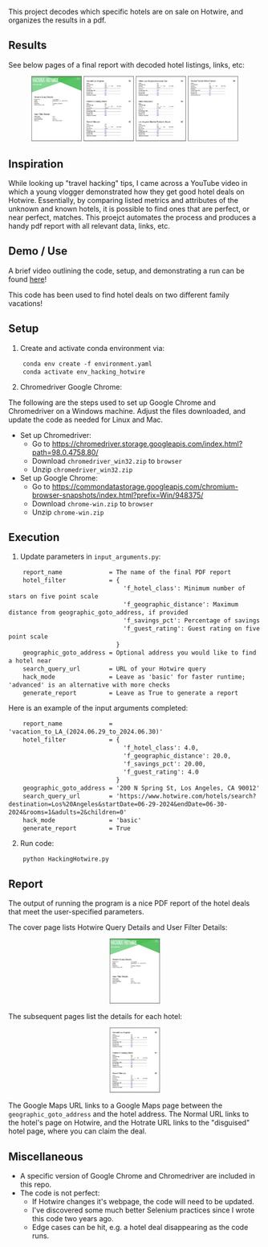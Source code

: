 This project decodes which specific hotels are on sale on Hotwire, and organizes the results in a pdf.

## Results
See below pages of a final report with decoded hotel listings, links, etc:

<!-- Final Report -->
<p align="center">
  <img src="./misc/page_1.png" width="100" />
  <img src="./misc/page_2.png" width="100" />
  <img src="./misc/page_3.png" width="100" />
  <img src="./misc/page_4.png" width="100" />
</p>

## Inspiration
While looking up "travel hacking" tips, I came across a YouTube video in which a young vlogger demonstrated how they get good hotel deals on Hotwire.  Essentially, by comparing listed metrics and attributes of the unknown and known hotels, it is possible to find ones that are perfect, or near perfect, matches.  This proejct automates the process and produces a handy pdf report with all relevant data, links, etc.

## Demo / Use
A brief video outlining the code, setup, and demonstrating a run can be found [here](www.youtube.com)!

This code has been used to find hotel deals on two different family vacations!  

## Setup
1.  Create and activate conda environment via:
```
    conda env create -f environment.yaml
    conda activate env_hacking_hotwire
```

2.  Chromedriver Google Chrome:

The following are the steps used to set up Google Chrome and Chromedriver on a Windows machine.  Adjust the files downloaded, and update the code as needed for Linux and Mac.

- Set up Chromedriver:
  - Go to https://chromedriver.storage.googleapis.com/index.html?path=98.0.4758.80/
  - Download `chromedriver_win32.zip` to `browser`
  - Unzip `chromedriver_win32.zip`
- Set up Google Chrome:
  - Go to https://commondatastorage.googleapis.com/chromium-browser-snapshots/index.html?prefix=Win/948375/
  - Download `chrome-win.zip` to `browser`
  - Unzip `chrome-win.zip`

## Execution

1.  Update parameters in `input_arguments.py`:
```
    report_name             = The name of the final PDF report
    hotel_filter            = {
                                'f_hotel_class': Minimum number of stars on five point scale
                                'f_geographic_distance': Maximum distance from geographic_goto_address, if provided
                                'f_savings_pct': Percentage of savings 
                                'f_guest_rating': Guest rating on five point scale
                              }
    geographic_goto_address = Optional address you would like to find a hotel near
    search_query_url        = URL of your Hotwire query
    hack_mode               = Leave as 'basic' for faster runtime; 'advanced' is an alternative with more checks
    generate_report         = Leave as True to generate a report
```

Here is an example of the input arguments completed:
```
    report_name             = 'vacation_to_LA_(2024.06.29_to_2024.06.30)'
    hotel_filter            = {
                                'f_hotel_class': 4.0, 
                                'f_geographic_distance': 20.0, 
                                'f_savings_pct': 20.00, 
                                'f_guest_rating': 4.0
                              }
    geographic_goto_address = '200 N Spring St, Los Angeles, CA 90012'
    search_query_url        = 'https://www.hotwire.com/hotels/search?destination=Los%20Angeles&startDate=06-29-2024&endDate=06-30-2024&rooms=1&adults=2&children=0'
    hack_mode               = 'basic'
    generate_report         = True
```

2.  Run code:
```
    python HackingHotwire.py
```

## Report
The output of running the program is a nice PDF report of the hotel deals that meet the user-specified parameters.

The cover page lists Hotwire Query Details and User Filter Details:
<!-- Final Report -->
<p align="center">
  <img src="./misc/page_1.png" width="100" />
</p>

The subsequent pages list the details for each hotel:
<p align="center">
  <img src="./misc/page_2.png" width="100" />
</p>

The Google Maps URL links to a Google Maps page between the `geographic_goto_address` and the hotel address.  The Normal URL links to the hotel's page on Hotwire, and the Hotrate URL links to the "disguised" hotel page, where you can claim the deal.

## Miscellaneous
- A specific version of Google Chrome and Chromedriver are included in this repo.
- The code is not perfect:  
  - If Hotwire changes it's webpage, the code will need to be updated.
  - I've discovered some much better Selenium practices since I wrote this code two years ago.
  - Edge cases can be hit, e.g. a hotel deal disappearing as the code runs.


